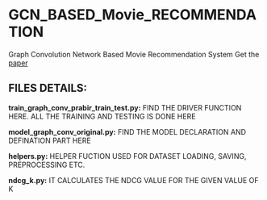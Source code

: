 # GCN_BASED_Movie_RECOMMENDATION
Graph Convolution Network Based Movie Recommendation System
Get the [paper](https://dl.acm.org/doi/pdf/10.1145/3555776.3577853)

## FILES DETAILS:

**train_graph_conv_prabir_train_test.py:** FIND THE DRIVER FUNCTION HERE. ALL THE TRAINING AND TESTING IS DONE HERE

**model_graph_conv_original.py:** FIND THE MODEL DECLARATION AND DEFINATION PART HERE

**helpers.py:** HELPER FUCTION USED FOR DATASET LOADING, SAVING, PREPROCESSING ETC.

**ndcg_k.py:** IT CALCULATES THE NDCG VALUE FOR THE GIVEN VALUE OF K
